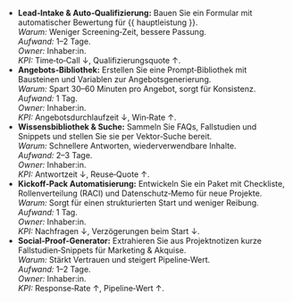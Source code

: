 <!-- PURPOSE: 5 sehr konkrete Quick Wins, Solo‑fit, sofort umsetzbar. -->
<!-- OUTPUT: Nur HTML (Liste). Rollen = Inhaber:in (Solo). Keine fachfremden Abteilungen nennen. -->
<!-- DOMAIN PINS: Beratung & Dienstleistungen (Solo). Keine Beispiele aus Produktion/Automotive/etc. -->

<ul>
  <li><strong>Lead‑Intake &amp; Auto‑Qualifizierung:</strong> Bauen Sie ein Formular mit automatischer Bewertung für {{ hauptleistung }}.<br>
      <em>Warum:</em> Weniger Screening‑Zeit, bessere Passung.<br>
      <em>Aufwand:</em> 1–2 Tage.<br>
      <em>Owner:</em> Inhaber:in.<br>
      <em>KPI:</em> Time‑to‑Call ↓, Qualifizierungsquote ↑.</li>

  <li><strong>Angebots‑Bibliothek:</strong> Erstellen Sie eine Prompt‑Bibliothek mit Bausteinen und Variablen zur Angebotsgenerierung.<br>
      <em>Warum:</em> Spart 30–60 Minuten pro Angebot, sorgt für Konsistenz.<br>
      <em>Aufwand:</em> 1 Tag.<br>
      <em>Owner:</em> Inhaber:in.<br>
      <em>KPI:</em> Angebotsdurchlaufzeit ↓, Win‑Rate ↑.</li>

  <li><strong>Wissensbibliothek &amp; Suche:</strong> Sammeln Sie FAQs, Fallstudien und Snippets und stellen Sie sie per Vektor‑Suche bereit.<br>
      <em>Warum:</em> Schnellere Antworten, wiederverwendbare Inhalte.<br>
      <em>Aufwand:</em> 2–3 Tage.<br>
      <em>Owner:</em> Inhaber:in.<br>
      <em>KPI:</em> Antwortzeit ↓, Reuse‑Quote ↑.</li>

  <li><strong>Kickoff‑Pack Automatisierung:</strong> Entwickeln Sie ein Paket mit Checkliste, Rollenverteilung (RACI) und Datenschutz‑Memo für neue Projekte.<br>
      <em>Warum:</em> Sorgt für einen strukturierten Start und weniger Reibung.<br>
      <em>Aufwand:</em> 1 Tag.<br>
      <em>Owner:</em> Inhaber:in.<br>
      <em>KPI:</em> Nachfragen ↓, Verzögerungen beim Start ↓.</li>

  <li><strong>Social‑Proof‑Generator:</strong> Extrahieren Sie aus Projektnotizen kurze Fallstudien‑Snippets für Marketing &amp; Akquise.<br>
      <em>Warum:</em> Stärkt Vertrauen und steigert Pipeline‑Wert.<br>
      <em>Aufwand:</em> 1–2 Tage.<br>
      <em>Owner:</em> Inhaber:in.<br>
      <em>KPI:</em> Response‑Rate ↑, Pipeline‑Wert ↑.</li>
</ul>